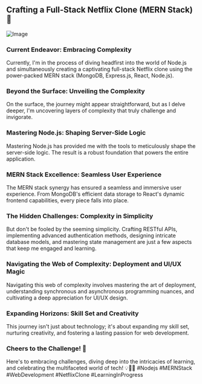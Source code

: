 ## Crafting a Full-Stack Netflix Clone (MERN Stack) 🚀

![Image](https://github.com/pushan-alagiya/netflix/blob/main/src/assets/Screenshot%20from%202023-08-09%2001-43-08.png?raw=true)

### Current Endeavor: Embracing Complexity

Currently, I'm in the process of diving headfirst into the world of Node.js and simultaneously creating a captivating full-stack Netflix clone using the power-packed MERN stack (MongoDB, Express.js, React, Node.js).

### Beyond the Surface: Unveiling the Complexity

On the surface, the journey might appear straightforward, but as I delve deeper, I'm uncovering layers of complexity that truly challenge and invigorate.

### Mastering Node.js: Shaping Server-Side Logic

Mastering Node.js has provided me with the tools to meticulously shape the server-side logic. The result is a robust foundation that powers the entire application.

### MERN Stack Excellence: Seamless User Experience

The MERN stack synergy has ensured a seamless and immersive user experience. From MongoDB's efficient data storage to React's dynamic frontend capabilities, every piece falls into place.

### The Hidden Challenges: Complexity in Simplicity

But don't be fooled by the seeming simplicity. Crafting RESTful APIs, implementing advanced authentication methods, designing intricate database models, and mastering state management are just a few aspects that keep me engaged and learning.

### Navigating the Web of Complexity: Deployment and UI/UX Magic

Navigating this web of complexity involves mastering the art of deployment, understanding synchronous and asynchronous programming nuances, and cultivating a deep appreciation for UI/UX design.

### Expanding Horizons: Skill Set and Creativity

This journey isn't just about technology; it's about expanding my skill set, nurturing creativity, and fostering a lasting passion for web development.

### Cheers to the Challenge! 🥂

Here's to embracing challenges, diving deep into the intricacies of learning, and celebrating the multifaceted world of tech! 💡👩‍💻 #Nodejs #MERNStack #WebDevelopment #NetflixClone #LearningInProgress
